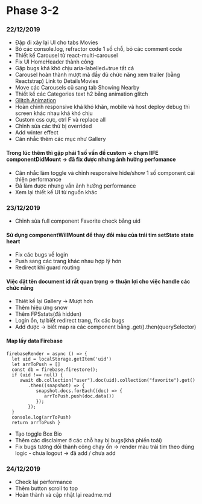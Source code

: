 # Phase 3-2
### 22/12/2019
+ Đập đi xây lại UI cho tabs Movies
+ Bỏ các console.log, refractor code 1 số chỗ, bỏ các comment code
+ Thiết kế Carousel từ react-multi-carousel
+ Fix UI HomeHeader thành công
+ Gặp bugs khá khó chịu aria-labelled=true tất cả
+ Carousel hoàn thành mượt mà đầy đủ chức năng xem trailer (bằng Reactstrap) Link to DetailsMovies
+ Move các Carousels cũ sang tab Showing Nearby
+ Thiết kế các Categories text h2 bằng animation glitch
+ [Glitch Animation](https://codepen.io/lbebber/pen/ypgql)
+ Hoàn chỉnh responsive khá khó khăn, mobile và host deploy debug thì screen khác nhau khá khó chịu
+ Custom css cực, ctrl F và replace all
+ Chỉnh sửa các thứ bị overrided
+ Add winter effect
+ Cân nhắc thêm các mục như Gallery
#### Trong lúc thêm thì gặp phải 1 số vấn đề custom -> chạm IIFE componentDidMount -> đã fix được nhưng ảnh hưởng perfomance
+ Cân nhắc làm toggle và chỉnh responsive hide/show 1 số component cải thiện performance
+ Đã làm được nhưng vẫn ảnh hưởng performance
+ Xem lại thiết kế UI từ nguồn khác
### 23/12/2019
+ Chỉnh sửa full component Favorite check bằng uid
#### Sử dụng componentWillMount để thay đổi màu của trái tim setState state heart
+ Fix các bugs về login 
+ Push sang các trang khác nhau hợp lý hơn 
+ Redirect khi guard routing
#### Việc đặt tên document id rất quan trọng -> thuận lợi cho việc handle các chức năng
+ Thiêt kế lại Gallery -> Mượt hơn
+ Thêm hiệu ứng snow
+ Thêm FPSstats(đã hidden)
+ Login ổn, tự biết redirect trang, fix các bugs
+ Add được -> biết map ra các component bằng .get().then(querySelector)
#### Map lấy data Firebase
>

    firebaseRender = async () => {
      let uid = localStorage.getItem('uid')
      let arrToPush = []
      const db = firebase.firestore();
      if (uid !== null) {
         await db.collection("user").doc(uid).collection("favorite").get()
            .then((snapshot) => {
               snapshot.docs.forEach((doc) => {
                  arrToPush.push(doc.data())
               });
            });
      }
      console.log(arrToPush)
      return arrToPush }
+ Tạo toggle Box Bio
+ Thêm các disclaimer ở các chỗ hay bị bugs(khá phiền toái)
+ Fix bugs tương đối thành công chạy ổn -> render màu trái tim theo đúng logic - chưa logout -> đã add / chưa add
### 24/12/2019
+ Check lại performance
+ Thêm button scroll to top
+ Hoàn thành và cập nhật lại readme.md

